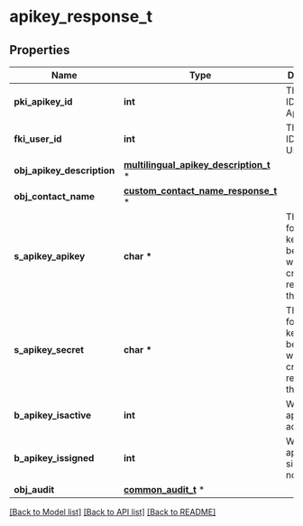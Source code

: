 # apikey_response_t

## Properties
Name | Type | Description | Notes
------------ | ------------- | ------------- | -------------
**pki_apikey_id** | **int** | The unique ID of the Apikey | 
**fki_user_id** | **int** | The unique ID of the User | 
**obj_apikey_description** | [**multilingual_apikey_description_t**](multilingual_apikey_description.md) \* |  | 
**obj_contact_name** | [**custom_contact_name_response_t**](custom_contact_name_response.md) \* |  | 
**s_apikey_apikey** | **char \*** | The Apikey for the API key.  This will be hidden if we are not creating or regenerating the Apikey. | [optional] 
**s_apikey_secret** | **char \*** | The Secret for the API key.  This will be hidden if we are not creating or regenerating the Apikey. | [optional] 
**b_apikey_isactive** | **int** | Whether the apikey is active or not | 
**b_apikey_issigned** | **int** | Whether the apikey is signed or not | [optional] 
**obj_audit** | [**common_audit_t**](common_audit.md) \* |  | 

[[Back to Model list]](../README.md#documentation-for-models) [[Back to API list]](../README.md#documentation-for-api-endpoints) [[Back to README]](../README.md)


